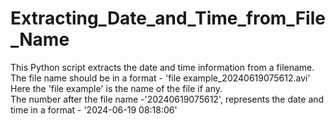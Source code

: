 # Extracting_Date_and_Time_from_File_Name
This Python script extracts the date and time information from a filename.
<br> The file name should be in a format - 'file example_20240619075612.avi'</br>
Here the 'file example' is the name of the file if any.</br>
The number after the file name -'20240619075612', represents the date and time in a format - '2024-06-19 08:18:06'
